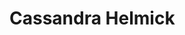 <!doctype html>
<html lang="en">
<head>
  <meta charset="utf-8">
  <title>IT Pearl | Cassandra Helmick</title>
  <meta name="description" content="A collection from Portfolio" />
  <meta name="author" content="Cassandra Helmick" />
  <link href="assets/css/style.css" rel="stylesheet" />
</head>
<body>
  <h1>Cassandra Helmick</h1>
  <nav>